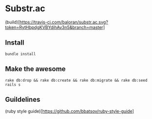 # Substr.ac

(build)[https://travis-ci.com/baloran/substr.ac.svg?token=RytHbpdgKVBYdihAv3n5&branch=master]

## Install

```
bundle install
```

## Make the awesome

```
rake db:drop && rake db:create && rake db:migrate && rake db:seed
rails s
```

## Guildelines

(ruby style guide)[https://github.com/bbatsov/ruby-style-guide]
